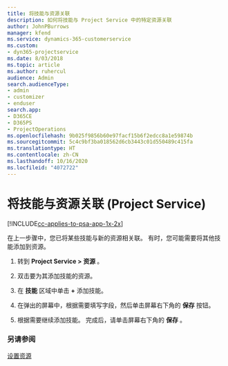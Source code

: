 ```yaml
---
title: 将技能与资源关联
description: 如何将技能与 Project Service 中的特定资源关联
author: JohnPBurrows
manager: kfend
ms.service: dynamics-365-customerservice
ms.custom:
- dyn365-projectservice
ms.date: 8/03/2018
ms.topic: article
ms.author: ruhercul
audience: Admin
search.audienceType:
- admin
- customizer
- enduser
search.app:
- D365CE
- D365PS
- ProjectOperations
ms.openlocfilehash: 9b025f9856b60e97facf15b6f2edcc8a1e59874b
ms.sourcegitcommit: 5c4c9bf3ba018562d6cb3443c01d550489c415fa
ms.translationtype: HT
ms.contentlocale: zh-CN
ms.lasthandoff: 10/16/2020
ms.locfileid: "4072722"
---
```

# <a name="associate-skills-with-resources-project-service"></a>将技能与资源关联 (Project Service)

[!INCLUDE[cc-applies-to-psa-app-1x-2x](../includes/cc-applies-to-psa-app-1x-2x.md)]

在上一步骤中，您已将某些技能与新的资源相关联。 有时，您可能需要将其他技能添加到资源。  
  
1.  转到 **Project Service > 资源** 。  
  
2.  双击要为其添加技能的资源。  
  
3.  在 **技能** 区域中单击 **+** 添加技能。  
  
4.  在弹出的屏幕中，根据需要填写字段，然后单击屏幕右下角的 **保存** 按钮。  
  
5.  根据需要继续添加技能。 完成后，请单击屏幕右下角的 **保存** 。  
  
### <a name="see-also"></a>另请参阅  
 [设置资源](../psa/set-up-resources.md)
